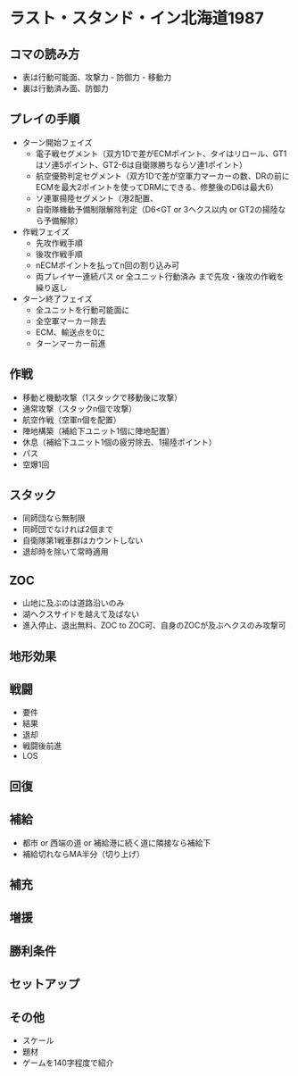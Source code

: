 # ラスト・スタンド・イン北海道1987

## コマの読み方
- 表は行動可能面、攻撃力 - 防御力 - 移動力
- 裏は行動済み面、防御力

## プレイの手順
- ターン開始フェイズ
  - 電子戦セグメント（双方1Dで差がECMポイント、タイはリロール、GT1はソ連5ポイント、GT2-6は自衛隊勝ちならソ連1ポイント）
  - 航空優勢判定セグメント（双方1Dで差が空軍力マーカーの数、DRの前にECMを最大2ポイントを使ってDRMにできる、修整後のD6は最大6）
  - ソ連軍揚陸セグメント（港2配置、
  - 自衛隊機動予備制限解除判定（D6<GT or 3ヘクス以内 or GT2の揚陸なら予備解除）
- 作戦フェイズ
  - 先攻作戦手順
  - 後攻作戦手順
  - nECMポイントを払ってn回の割り込み可
  - 両プレイヤー連続パス or 全ユニット行動済み まで先攻・後攻の作戦を繰り返し
- ターン終了フェイズ
  - 全ユニットを行動可能面に
  - 全空軍マーカー除去
  - ECM、輸送点を0に
  - ターンマーカー前進

## 作戦
- 移動と機動攻撃（1スタックで移動後に攻撃）
- 通常攻撃（スタックn個で攻撃）
- 航空作戦（空軍n個を配置）
- 陣地構築（補給下ユニット1個に陣地配置）
- 休息（補給下ユニット1個の疲労除去、1揚陸ポイント）
- パス
- 空爆1回

## スタック
- 同師団なら無制限
- 同師団でなければ2個まで
- 自衛隊第1戦車群はカウントしない
- 退却時を除いて常時適用

## ZOC
- 山地に及ぶのは道路沿いのみ
- 湖ヘクスサイドを越えて及ばない
- 進入停止、退出無料、ZOC to ZOC可、自身のZOCが及ぶヘクスのみ攻撃可

## 地形効果

## 戦闘
- 要件
- 結果
- 退却
- 戦闘後前進
- LOS

## 回復

## 補給
- 都市 or 西端の道 or 補給港に続く道に隣接なら補給下
- 補給切れならMA半分（切り上げ）

## 補充

## 増援

## 勝利条件

## セットアップ

## その他
- スケール
- 題材
- ゲームを140字程度で紹介
